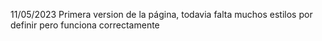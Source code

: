 11/05/2023
Primera version de la página, todavia falta muchos estilos por definir pero funciona correctamente

